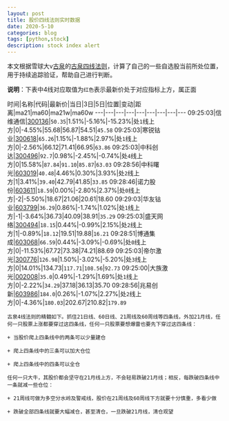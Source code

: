 ```yaml
---
layout: post
title: 股价四线法则实时数据
date: 2020-5-10
categories: blog
tags: [python,stock]
description: stock index alert
---
```



本文根据雪球大v[古泉](https://xueqiu.com/u/7148646888)的[古泉四线法则](https://xueqiu.com/7148646888/130498192)，计算了自己的一些自选股当前所处位置，用于持续追踪验证，帮助自己进行判断。

**说明**：下表中4线对应取值为`红色`表示最新价处于对应指标上方，属正面

时间|名称|代码|最新价|当日|3日|5日|位置|变动|距离|ma21|ma60|ma21w|ma60w
---|---|---|---|---|---|---|---|---
09:25:03|信维通信|[300136](https://xueqiu.com/S/SZ300136)|`50.35`|1.51%|-5.16%|-15.23%|处`1`线上方|0|-4.55%|55.68|56.87|54.51|`45.58`
09:25:03|寒锐钴业|[300618](https://xueqiu.com/S/SZ300618)|`65.26`|1.15%|-1.88%|2.97%|处`1`线上方|0|-2.56%|66.12|71.41|66.95|`63.86`
09:25:03|中科创达|[300496](https://xueqiu.com/S/SZ300496)|`92.7`|0.98%|-2.45%|-0.74%|处`4`线上方|0|15.58%|`87.84`|`91.10`|`85.87`|`63.03`
09:28:56|中科曙光|[603019](https://xueqiu.com/S/SH603019)|`40.48`|4.46%|0.30%|3.93%|处`2`线上方|1|3.41%|`39.40`|42.79|41.85|`33.85`
09:28:46|诺力股份|[603611](https://xueqiu.com/S/SH603611)|`18.59`|0.00%|-2.80%|2.37%|处`0`线上方|-2|-5.50%|18.67|21.06|20.61|18.60
09:29:03|华友钴业|[603799](https://xueqiu.com/S/SH603799)|`36.29`|0.86%|-1.74%|1.02%|处`1`线上方|-1|-3.64%|36.73|40.09|38.91|`35.29`
09:25:03|盛天网络|[300494](https://xueqiu.com/S/SZ300494)|`18.15`|0.44%|-0.99%|2.15%|处`2`线上方|1|-0.89%|`18.12`|19.51|19.88|`16.21`
09:28:51|博通集成|[603068](https://xueqiu.com/S/SH603068)|`66.59`|0.44%|-3.09%|-0.69%|处`0`线上方|0|-11.53%|67.72|73.38|74.21|88.69
09:25:03|帝尔激光|[300776](https://xueqiu.com/S/SZ300776)|`126.98`|1.50%|-3.02%|-5.20%|处`3`线上方|0|14.01%|134.73|`117.71`|`108.56`|`92.73`
09:25:00|大族激光|[002008](https://xueqiu.com/S/SZ002008)|`35.0`|0.49%|-1.29%|1.69%|处`1`线上方|0|-2.22%|`34.29`|37.18|36.13|35.70
09:28:56|兆易创新|[603986](https://xueqiu.com/S/SH603986)|`184.0`|0.26%|-1.07%|2.27%|处`2`线上方|0|-4.36%|`180.03`|202.67|210.82|`179.89`

```
古泉4线法则的精髓如下。抓住21日线、60日线、21周线及60周线等四条线，外加21月线，任何一只股票上涨都要穿过这四条线，任何一只股票要想爆雷也要先下穿过这四条线：

+ 当股价爬上四条线中的两条可以少量建仓

+ 爬上四条线中的三条可以加大仓位

+ 爬上四条线中的四条可以全仓

任何一只大牛，其股价都会坚守在21月线上方，不会轻易跌破21月线；相反，每跌破四条线中一条就减一些仓位：

+ 21周线可做为多空分水岭及警戒线，股价在21周线及60周线下方就要十分慎重，多看少做

+ 跌破全部四条线就要大幅减仓，甚至清仓，一旦跌破21月线，清仓观望
```